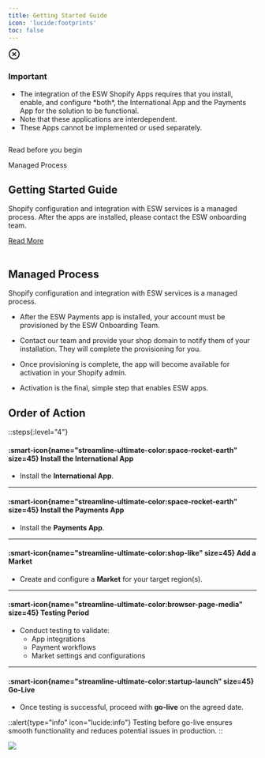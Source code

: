 ```yaml
---
title: Getting Started Guide
icon: 'lucide:footprints'
toc: false
---
```


<div class="justify-center bg-red-50 border border-red-200 text-sm text-red-800 rounded-lg p-4 dark:bg-red-800/10 dark:border-red-900 dark:text-red-500" role="alert" tabindex="-1" aria-labelledby="hs-with-list-label">
  <div class="flex">
    <div class="shrink-0">
      <svg class="shrink-0 size-4 mt-0.5" xmlns="http://www.w3.org/2000/svg" width="24" height="24" viewBox="0 0 24 24" fill="none" stroke="currentColor" stroke-width="2" stroke-linecap="round" stroke-linejoin="round">
        <circle cx="12" cy="12" r="10"></circle>
        <path d="m15 9-6 6"></path>
        <path d="m9 9 6 6"></path>
      </svg>
    </div>
    <div class="ms-4">
      <h3 id="hs-with-list-label" class="text-sm font-semibold">
        Important
      </h3>
      <div class="mt-2 text-sm text-red-700 dark:text-red-400">
        <ul class="list-disc space-y-1 ps-5">
          <li>
            The integration of the ESW Shopify Apps requires that you install, enable, and configure *both*, the International App and the Payments App for the solution to be functional.
          </li>
          <li>
            Note that these applications are interdependent.
          </li>
          <li>
            These Apps cannot be implemented or used separately.
          </li>
        </ul>
      </div>
    </div>
  </div>
</div>

<div class="container mx-auto p-4 md:py-4 px-0 md:p-10 md:px-0">
  <div class="relative px-10 md:p-0 transform duration-500 shadow-sm">
    <img class="xl:max-w-6xl" src="/e9d97aa0-f187-47e8-ab8a-34c41cc5eac6.webp" alt="">
    <div class="content bg-white dark:bg-gray-900 p-2 pt-8 md:p-12 pb-12 lg:max-w-lg w-full lg:absolute top-48 left-2 opacity-85">
      <div class="flex justify-between font-bold text-sm">
        <p class="text-black dark:text-white">Read before you begin</p>
        <p class="text-gray-400 dark:text-gray-300">Managed Process</p>
      </div>
      <h2 class="text-3xl font-semibold mt-4 md:mt-10 text-black dark:text-white">Getting Started Guide</h2>
      <p class="my-3 text-justify font-medium text-gray-700 dark:text-gray-300 md:tracking-normal leading-relaxed">
        Shopify configuration and integration with ESW services is a managed process. After the apps are installed, please contact the ESW onboarding team.
      </p>
      <a href="https://esw-know.vercel.app/shopify/getting-started-guide/getting-started#managed-process" 
   class="mt-2 md:mt-5 p-3 px-5 bg-black text-white font-bold text-sm hover:bg-purple-800 inline-block">
  Read More
</a>
    </div>
  </div>

<br>



## Managed Process

Shopify configuration and integration with ESW services is a managed process.

- After the ESW Payments app is installed, your account must be provisioned by the ESW Onboarding Team.

- Contact our team and provide your shop domain to notify them of your installation. They will complete the provisioning for you.

- Once provisioning is complete, the app will become available for activation in your Shopify admin.

- Activation is the final, simple step that enables ESW apps.


## Order of Action

::steps{:level="4"}

#### :smart-icon{name="streamline-ultimate-color:space-rocket-earth" size=45} Install the International App  

- Install the **International App**.

---

#### :smart-icon{name="streamline-ultimate-color:space-rocket-earth" size=45} Install the Payments App  

- Install the **Payments App**.

---

#### :smart-icon{name="streamline-ultimate-color:shop-like" size=45} Add a Market  

- Create and configure a **Market** for your target region(s).

---

#### :smart-icon{name="streamline-ultimate-color:browser-page-media" size=45} Testing Period  

- Conduct testing to validate:
  - App integrations
  - Payment workflows
  - Market settings and configurations

---

#### :smart-icon{name="streamline-ultimate-color:startup-launch" size=45} Go-Live  

- Once testing is successful, proceed with **go-live** on the agreed date.

::alert{type="info" icon="lucide:info"}
Testing before go-live ensures smooth functionality and reduces potential issues in production.
::


![](/mermaid-diagram-2025-08-11-164230.png)